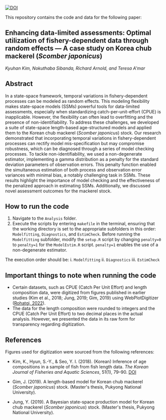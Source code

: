 [![DOI](https://zenodo.org/badge/724971318.svg)](https://zenodo.org/doi/10.5281/zenodo.10258210)

This repository contains the code and data for the following paper:

## **Enhancing data-limited assessments: Optimal utilization of fishery-dependent data through random effects &mdash; A case study on Korea chub mackerel (_Scomber japonicus_)**

*Kyuhan Kim, Nokuthaba Sibanda, Richard Arnold, and Teresa A'mar*

## Abstract

In a state-space framework, temporal variations in fishery-dependent processes can be modeled as random effects. This modeling flexibility makes state-space models (SSMs) powerful tools for data-limited assessments, especially when standardizing catch-per-unit-effort (CPUE) is inapplicable. However, the flexibility can often lead to overfitting and the presence of non-identifiability. To address these challenges, we developed a suite of state-space length-based age-structured models and applied them to the Korean chub mackerel (_Scomber japonicus_) stock. Our research demonstrated that incorporating temporal variations in fishery-dependent processes can rectify model mis-specification but may compromise robustness, which can be diagnosed through a series of model checking processes. To tackle non-identifiability, we used a non-degenerate estimator, implementing a gamma distribution as a penalty for the standard deviation parameters of observation errors. This penalty function enabled the simultaneous estimation of both process and observation error variances with minimal bias, a notably challenging task in SSMs. These results highlight the importance of model checking and the effectiveness of the penalized approach in estimating SSMs. Additionally, we discussed novel assessment outcomes for the mackerel stock.

## How to run the code

1. Navigate to the `Analysis` folder.
2. Execute the scripts by entering `makefile` in the terminal, ensuring that the working directory is set to the appropriate subfolders in this order: `Modelfitting`, `Diagnostics`, and `EstimCheck`. Before running the `Modelfitting` subfolder, modify the `setup.R` script by changing `penalty=0` to `penalty=1` for the `ModelEstim.R` script. `penalty=1` enables the use of a non-degenerate estimator.

The execution order should be:
  i. `Modelfitting`
  ii. `Diagnostics`
  iii. `EstimCheck`

## Important things to note when running the code
- Certain datasets, such as CPUE (Catch Per Unit Effort) and length composition data, were digitized from figures published in earlier studies (Kim et al., 2018; Jung, 2019; Gim, 2019) using WebPlotDigitizer ([Rohatgi, 2022](https://automeris.io/WebPlotDigitizer/)).
- The data for the length composition were rounded to integers and the CPUE (Catch Per Unit Effort) to two decimal places in the actual analysis. However, we presented the data in its raw form for transparency regarding digitization.

## References

Figures used for digitization were sourced from the following references:

- Kim, K., Hyun, S.-Y., & Seo, Y. I. (2018). (Korean) Inference of age compositions in a sample of fish from fish length data. *The Korean Journal of Fisheries and Aquatic Sciences*, 51(1), 79–90. [DOI](https://doi.org/10.5657/KFAS.2018.0079)

- Gim, J. (2019). A length-based model for Korean chub mackerel (*Scomber japonicus*) stock. (Master's thesis, Pukyong National University).

- Jung, Y. (2019). A Bayesian state-space production model for Korean chub mackerel (*Scomber japonicus*) stock. (Master's thesis, Pukyong National University).

